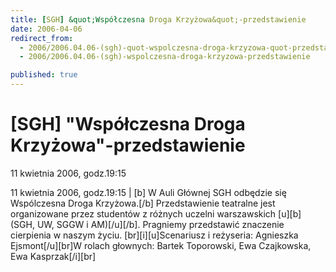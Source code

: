 ```yaml
---
title: [SGH] &quot;Współczesna Droga Krzyżowa&quot;-przedstawienie
date: 2006-04-06
redirect_from: 
  - 2006/2006.04.06-(sgh)-quot-wspolczesna-droga-krzyzowa-quot-przedstawienie
  - 2006/2006.04.06-(sgh)-wspolczesna-droga-krzyzowa-przedstawienie

published: true
---
```




# [SGH] &quot;Współczesna Droga Krzyżowa&quot;-przedstawienie

<time>11 kwietnia 2006, godz.19:15</time>

11 kwietnia 2006, godz.19:15 | [b] W Auli Głównej SGH odbędzie się Wspólczesna Droga Krzyżowa.[/b] Przedstawienie teatralne jest organizowane przez studentów z różnych uczelni warszawskich [u][b](SGH, UW, SGGW i AM)[/u][/b]. Pragniemy przedstawić znaczenie cierpienia w naszym życiu. [br][i][u]Scenariusz i reżyseria: Agnieszka Ejsmont[/u][br]W rolach głownych: Bartek Toporowski, Ewa Czajkowska, Ewa Kasprzak[/i][br]

<!--CONTENT FROM OLD SERVER (jos before 2013): 11 kwietnia 2006, godz.19:15 | [b] W Auli Głównej SGH odbędzie się Wspólczesna Droga Krzyżowa.[/b] Przedstawienie teatralne jest organizowane przez studentów z różnych uczelni warszawskich [u][b](SGH, UW, SGGW i AM)[/u][/b]. Pragniemy przedstawić znaczenie cierpienia w naszym życiu. [br][i][u]Scenariusz i reżyseria: Agnieszka Ejsmont[/u][br]W rolach głownych: Bartek Toporowski, Ewa Czajkowska, Ewa Kasprzak[/i][br]
-->

<!--{{json:{"created_date":"2006-04-06 14:46:03","publish_down":"0000-00-00 00:00:00","id":"336"}}}-->